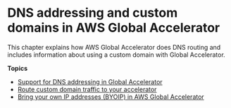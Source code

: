 # DNS addressing and custom domains in AWS Global Accelerator<a name="dns-addressing-custom-domains"></a>

This chapter explains how AWS Global Accelerator does DNS routing and includes information about using a custom domain with Global Accelerator\.

**Topics**
+ [Support for DNS addressing in Global Accelerator](dns-addressing-custom-domains.dns-addressing.md)
+ [Route custom domain traffic to your accelerator](dns-addressing-custom-domains.mapping-your-custom-domain.md)
+ [Bring your own IP addresses \(BYOIP\) in AWS Global Accelerator](using-byoip.md)